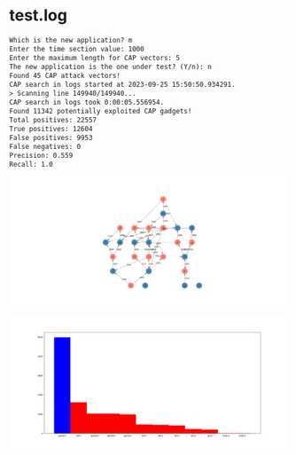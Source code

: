 # test.log

```text
Which is the new application? m
Enter the time section value: 1000
Enter the maximum length for CAP vectors: 5
The new application is the one under test? (Y/n): n
Found 45 CAP attack vectors!
CAP search in logs started at 2023-09-25 15:50:50.934291.
> Scanning line 149940/149940...
CAP search in logs took 0:00:05.556954.
Found 11342 potentially exploited CAP gadgets!
Total positives: 22557
True positives: 12604
False positives: 9953
False negatives: 0
Precision: 0.559
Recall: 1.0
```

![graph](https://github.com/edoardottt/offensive-onos/blob/main/detection/log-analysis/tests/v3/graph3.png)

![distribution](https://github.com/edoardottt/offensive-onos/blob/main/detection/log-analysis/tests/v3/dist3.png)
